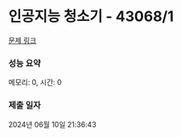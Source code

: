 # 인공지능 청소기 - 43068/1 

[문제 링크](https://level.goorm.io/exam/43068/1a-%EC%9D%B8%EA%B3%B5%EC%A7%80%EB%8A%A5-%EC%B2%AD%EC%86%8C%EA%B8%B0/quiz/1) 

### 성능 요약

메모리: 0, 시간: 0

### 제출 일자

2024년 06월 10일 21:36:43

